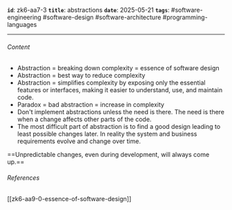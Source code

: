 **`id`**: zk6-aa7-3
**`title`**: abstractions
**`date`**: 2025-05-21
**`tags`**: #software-engineering #software-design #software-architecture #programming-languages

---

###### Content

-   Abstraction = breaking down complexity = essence of software design
-   Abstraction = best way to reduce complexity
-   Abstraction = simplifies complexity by exposing only the essential features or interfaces, making it easier to understand, use, and maintain code.
-   Paradox = bad abstraction = increase in complexity
-   Don't implement abstractions unless the need is there. The need is there when a change affects other parts of the code.
-   The most difficult part of abstraction is to find a good design leading to least possible changes later. In reality the system and business requirements evolve and change over time.

==Unpredictable changes, even during development, will always come up.==

###### References

[[zk6-aa9-0-essence-of-software-design]]
